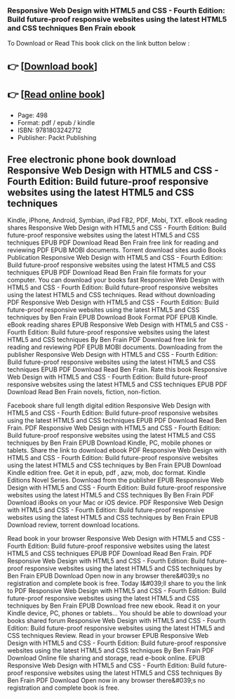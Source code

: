 ### Responsive Web Design with HTML5 and CSS - Fourth Edition: Build future-proof responsive websites using the latest HTML5 and CSS techniques Ben Frain ebook

To Download or Read This book click on the link button below :

## 👉  [**[Download book](http://ebooksharez.info/download.php?group=book&from=github.com&id=646437&lnk=1063 "Download book")**]

## 👉  [**[Read online book](http://ebooksharez.info/download.php?group=book&from=github.com&id=646437&lnk=1063 "Read online book")**]


* Page: 498
* Format: pdf / epub / kindle
* ISBN: 9781803242712
* Publisher: Packt Publishing



## Free electronic phone book download Responsive Web Design with HTML5 and CSS - Fourth Edition: Build future-proof responsive websites using the latest HTML5 and CSS techniques


Kindle, iPhone, Android, Symbian, iPad FB2, PDF, Mobi, TXT. eBook reading shares Responsive Web Design with HTML5 and CSS - Fourth Edition: Build future-proof responsive websites using the latest HTML5 and CSS techniques EPUB PDF Download Read Ben Frain free link for reading and reviewing PDF EPUB MOBI documents. Torrent download sites audio Books Publication Responsive Web Design with HTML5 and CSS - Fourth Edition: Build future-proof responsive websites using the latest HTML5 and CSS techniques EPUB PDF Download Read Ben Frain file formats for your computer. You can download your books fast Responsive Web Design with HTML5 and CSS - Fourth Edition: Build future-proof responsive websites using the latest HTML5 and CSS techniques. Read without downloading PDF Responsive Web Design with HTML5 and CSS - Fourth Edition: Build future-proof responsive websites using the latest HTML5 and CSS techniques by Ben Frain EPUB Download Book Format PDF EPUB Kindle. eBook reading shares EPUB Responsive Web Design with HTML5 and CSS - Fourth Edition: Build future-proof responsive websites using the latest HTML5 and CSS techniques By Ben Frain PDF Download free link for reading and reviewing PDF EPUB MOBI documents. Downloading from the publisher Responsive Web Design with HTML5 and CSS - Fourth Edition: Build future-proof responsive websites using the latest HTML5 and CSS techniques EPUB PDF Download Read Ben Frain. Rate this book Responsive Web Design with HTML5 and CSS - Fourth Edition: Build future-proof responsive websites using the latest HTML5 and CSS techniques EPUB PDF Download Read Ben Frain novels, fiction, non-fiction.

Facebook share full length digital edition Responsive Web Design with HTML5 and CSS - Fourth Edition: Build future-proof responsive websites using the latest HTML5 and CSS techniques EPUB PDF Download Read Ben Frain. PDF Responsive Web Design with HTML5 and CSS - Fourth Edition: Build future-proof responsive websites using the latest HTML5 and CSS techniques by Ben Frain EPUB Download Kindle, PC, mobile phones or tablets. Share the link to download ebook PDF Responsive Web Design with HTML5 and CSS - Fourth Edition: Build future-proof responsive websites using the latest HTML5 and CSS techniques by Ben Frain EPUB Download Kindle edition free. Get it in epub, pdf , azw, mob, doc format. Kindle Editions Novel Series. Download from the publisher EPUB Responsive Web Design with HTML5 and CSS - Fourth Edition: Build future-proof responsive websites using the latest HTML5 and CSS techniques By Ben Frain PDF Download iBooks on your Mac or iOS device. PDF Responsive Web Design with HTML5 and CSS - Fourth Edition: Build future-proof responsive websites using the latest HTML5 and CSS techniques by Ben Frain EPUB Download review, torrent download locations.

Read book in your browser Responsive Web Design with HTML5 and CSS - Fourth Edition: Build future-proof responsive websites using the latest HTML5 and CSS techniques EPUB PDF Download Read Ben Frain. PDF Responsive Web Design with HTML5 and CSS - Fourth Edition: Build future-proof responsive websites using the latest HTML5 and CSS techniques by Ben Frain EPUB Download Open now in any browser there&amp;#039;s no registration and complete book is free. Today I&amp;#039;ll share to you the link to PDF Responsive Web Design with HTML5 and CSS - Fourth Edition: Build future-proof responsive websites using the latest HTML5 and CSS techniques by Ben Frain EPUB Download free new ebook. Read it on your Kindle device, PC, phones or tablets... You should be able to download your books shared forum Responsive Web Design with HTML5 and CSS - Fourth Edition: Build future-proof responsive websites using the latest HTML5 and CSS techniques Review. Read in your browser EPUB Responsive Web Design with HTML5 and CSS - Fourth Edition: Build future-proof responsive websites using the latest HTML5 and CSS techniques By Ben Frain PDF Download Online file sharing and storage, read e-book online. EPUB Responsive Web Design with HTML5 and CSS - Fourth Edition: Build future-proof responsive websites using the latest HTML5 and CSS techniques By Ben Frain PDF Download Open now in any browser there&amp;#039;s no registration and complete book is free.





